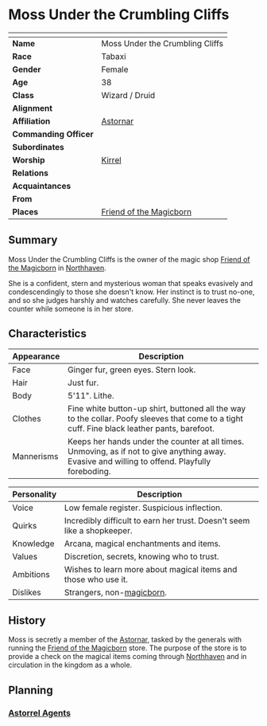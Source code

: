 # Moss Under the Crumbling Cliffs

| []() | |
| --- | --- |
| **Name** | Moss Under the Crumbling Cliffs |
| **Race** | Tabaxi |
| **Gender** | Female |
| **Age** | 38 |
| **Class** | Wizard / Druid |
| **Alignment** | |
| **Affiliation** | [Astornar](../organisations/astornar.md) |
| **Commanding Officer** | |
| **Subordinates** | |
| **Worship** | [Kirrel](../gods/deities/kirrel.md) |
| **Relations** | |
| **Acquaintances** | |
| **From** | |
| **Places** | [Friend of the Magicborn](../places/buildings/shops/friend-of-the-magicborn.md) |

## Summary

Moss Under the Crumbling Cliffs is the owner of the magic shop [Friend of the Magicborn](../places/buildings/shops/friend-of-the-magicborn.md) in [Northhaven](../places/cities/northhaven.md).

She is a confident, stern and mysterious woman that speaks evasively and condescendingly to those she doesn't know. Her instinct is to trust no-one, and so she judges harshly and watches carefully. She never leaves the counter while someone is in her store.

## Characteristics

| Appearance | Description |
| --- | --- |
| Face | Ginger fur, green eyes. Stern look. |
| Hair | Just fur. |
| Body | 5'11". Lithe. |
| Clothes | Fine white button-up shirt, buttoned all the way to the collar. Poofy sleeves that come to a tight cuff. Fine black leather pants, barefoot. |
| Mannerisms | Keeps her hands under the counter at all times. Unmoving, as if not to give anything away. Evasive and willing to offend. Playfully foreboding. |

| Personality | Description |
| --- | --- |
| Voice | Low female register. Suspicious inflection. |
| Quirks | Incredibly difficult to earn her trust. Doesn't seem like a shopkeeper. |
| Knowledge | Arcana, magical enchantments and items. |
| Values | Discretion, secrets, knowing who to trust. |
| Ambitions | Wishes to learn more about magical items and those who use it. |
| Dislikes | Strangers, non-[magicborn](../civilisations/kingdom-of-astor/magicborn.md). |

## History

Moss is secretly a member of the [Astornar](../organisations/astornar.md), tasked by the generals with running the [Friend of the Magicborn](../places/buildings/shops/friend-of-the-magicborn.md) store. The purpose of the store is to provide a check on the magical items coming through [Northhaven](../places/cities/northhaven.md) and in circulation in the kingdom as a whole.

## Planning

### [Astorrel Agents](../campaigns/astorrel-agents.md)

